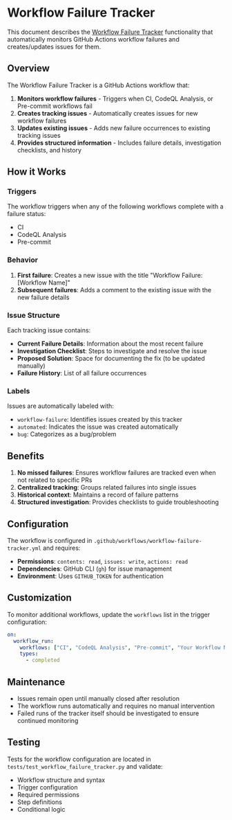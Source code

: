 # Workflow Failure Tracker

This document describes the [Workflow Failure Tracker](../.github/workflows/workflow-failure-tracker.yml) functionality that automatically monitors GitHub Actions workflow failures and creates/updates issues for them.

## Overview

The Workflow Failure Tracker is a GitHub Actions workflow that:

1. **Monitors workflow failures** - Triggers when CI, CodeQL Analysis, or Pre-commit workflows fail
2. **Creates tracking issues** - Automatically creates issues for new workflow failures
3. **Updates existing issues** - Adds new failure occurrences to existing tracking issues
4. **Provides structured information** - Includes failure details, investigation checklists, and history

## How it Works

### Triggers

The workflow triggers when any of the following workflows complete with a failure status:
- CI
- CodeQL Analysis  
- Pre-commit

### Behavior

1. **First failure**: Creates a new issue with the title "Workflow Failure: [Workflow Name]"
2. **Subsequent failures**: Adds a comment to the existing issue with the new failure details

### Issue Structure

Each tracking issue contains:

- **Current Failure Details**: Information about the most recent failure
- **Investigation Checklist**: Steps to investigate and resolve the issue
- **Proposed Solution**: Space for documenting the fix (to be updated manually)
- **Failure History**: List of all failure occurrences

### Labels

Issues are automatically labeled with:
- `workflow-failure`: Identifies issues created by this tracker
- `automated`: Indicates the issue was created automatically
- `bug`: Categorizes as a bug/problem

## Benefits

1. **No missed failures**: Ensures workflow failures are tracked even when not related to specific PRs
2. **Centralized tracking**: Groups related failures into single issues
3. **Historical context**: Maintains a record of failure patterns
4. **Structured investigation**: Provides checklists to guide troubleshooting

## Configuration

The workflow is configured in `.github/workflows/workflow-failure-tracker.yml` and requires:

- **Permissions**: `contents: read`, `issues: write`, `actions: read`
- **Dependencies**: GitHub CLI (`gh`) for issue management
- **Environment**: Uses `GITHUB_TOKEN` for authentication

## Customization

To monitor additional workflows, update the `workflows` list in the trigger configuration:

```yaml
on:
  workflow_run:
    workflows: ["CI", "CodeQL Analysis", "Pre-commit", "Your Workflow Name"]
    types:
      - completed
```

## Maintenance

- Issues remain open until manually closed after resolution
- The workflow runs automatically and requires no manual intervention
- Failed runs of the tracker itself should be investigated to ensure continued monitoring

## Testing

Tests for the workflow configuration are located in `tests/test_workflow_failure_tracker.py` and validate:

- Workflow structure and syntax
- Trigger configuration
- Required permissions
- Step definitions
- Conditional logic